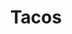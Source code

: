 ---
image: /images/tacos.jpg
title: Tacos
description: |-
    A taco is a traditional Mexican dish consisting of a corn or wheat tortilla folded or rolled around a filling.
price: '3.50'
order: 1
menu: tacos
---
